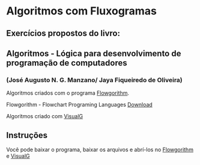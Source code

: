 # Algoritmos com Fluxogramas

## Exercícios propostos do livro: 

## Algoritmos - Lógica para desenvolvimento de programação de computadores
### (José Augusto N. G. Manzano/ Jaya Fiqueiredo de Oliveira)

Algoritmos criados com o programa [Flowgorithm](http://flowgorithm.org/).

Flowgorithm - Flowchart Programing Languages [Download](http://flowgorithm.org/download/index.html)

Algoritmos criado com [VisualG](http://visualg3.com.br/)

## Instruções

Você pode baixar o programa, baixar os arquivos e abrí-los no [Flowgorithm](http://flowgorithm.org/) e [VisualG](http://visualg3.com.br/)

